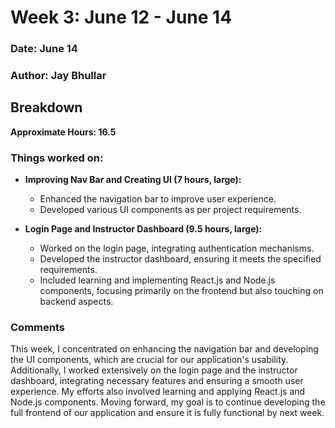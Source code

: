 # Week 3: June 12 - June 14

### Date: June 14
### Author: Jay Bhullar

## Breakdown

**Approximate Hours: 16.5**

### Things worked on: ###

- **Improving Nav Bar and Creating UI (7 hours, large):**
  - Enhanced the navigation bar to improve user experience.
  - Developed various UI components as per project requirements.

- **Login Page and Instructor Dashboard (9.5 hours, large):**
  - Worked on the login page, integrating authentication mechanisms.
  - Developed the instructor dashboard, ensuring it meets the specified requirements.
  - Included learning and implementing React.js and Node.js components, focusing primarily on the frontend but also touching on backend aspects.

### Comments ###

This week, I concentrated on enhancing the navigation bar and developing the UI components, which are crucial for our application's usability. Additionally, I worked extensively on the login page and the instructor dashboard, integrating necessary features and ensuring a smooth user experience. My efforts also involved learning and applying React.js and Node.js components. Moving forward, my goal is to continue developing the full frontend of our application and ensure it is fully functional by next week.
